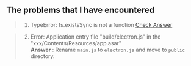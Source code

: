 ## The problems that I have encountered

> 1. TypeError: fs.existsSync is not a function [Check Answer](https://github.com/electron/electron/issues/9920)

> 2. Error: Application entry file "build/electron.js" in the "xxx/Contents/Resources/app.asar"  
> **Answer** : Rename `main.js` to `electron.js` and move to `public` directory.